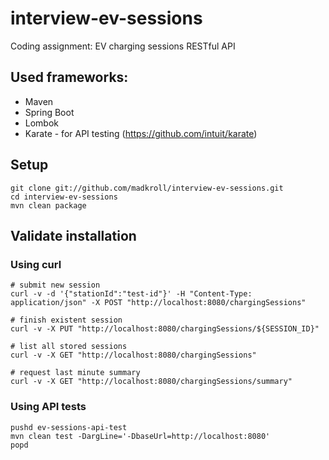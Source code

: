 # interview-ev-sessions
Coding assignment: EV charging sessions RESTful API

## Used frameworks:
- Maven
- Spring Boot
- Lombok
- Karate - for API testing (https://github.com/intuit/karate)

## Setup
```
git clone git://github.com/madkroll/interview-ev-sessions.git
cd interview-ev-sessions
mvn clean package
```

## Validate installation
### Using curl
```
# submit new session
curl -v -d '{"stationId":"test-id"}' -H "Content-Type: application/json" -X POST "http://localhost:8080/chargingSessions"

# finish existent session
curl -v -X PUT "http://localhost:8080/chargingSessions/${SESSION_ID}"

# list all stored sessions
curl -v -X GET "http://localhost:8080/chargingSessions"

# request last minute summary
curl -v -X GET "http://localhost:8080/chargingSessions/summary"
```
### Using API tests
```
pushd ev-sessions-api-test
mvn clean test -DargLine='-DbaseUrl=http://localhost:8080'
popd
```